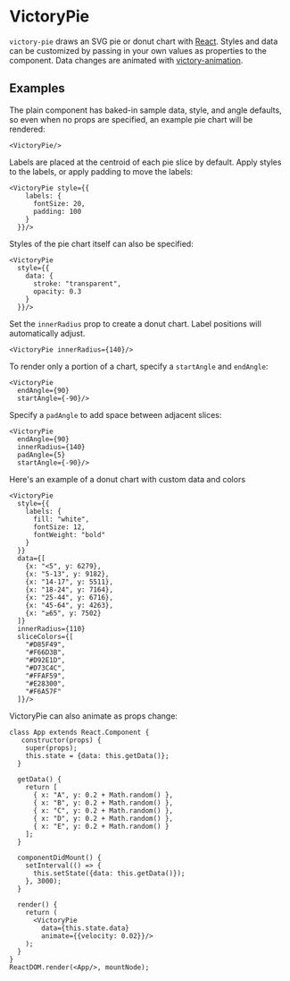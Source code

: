 VictoryPie
=============

`victory-pie` draws an SVG pie or donut chart with [React](https://github.com/facebook/react). Styles and data can be customized by passing in your own values as properties to the component. Data changes are animated with [victory-animation](https://github.com/FormidableLabs/victory-animation).

## Examples

The plain component has baked-in sample data, style, and angle defaults, so even when no props are specified, an example pie chart will be rendered:

``` playground
<VictoryPie/>
```

Labels are placed at the centroid of each pie slice by default. Apply styles to the labels, or apply padding to move the labels:

``` playground
<VictoryPie style={{
    labels: {
      fontSize: 20,
      padding: 100
    }
  }}/>
```

Styles of the pie chart itself can also be specified:

``` playground
<VictoryPie
  style={{
    data: {
      stroke: "transparent",
      opacity: 0.3
    }
  }}/>
```

Set the `innerRadius` prop to create a donut chart. Label positions will automatically adjust.

``` playground
<VictoryPie innerRadius={140}/>
```

To render only a portion of a chart, specify a `startAngle` and `endAngle`:

``` playground
<VictoryPie
  endAngle={90}
  startAngle={-90}/>
```

Specify a `padAngle` to add space between adjacent slices:

``` playground
<VictoryPie
  endAngle={90}
  innerRadius={140}
  padAngle={5}
  startAngle={-90}/>
```

Here's an example of a donut chart with custom data and colors

``` playground
<VictoryPie
  style={{
    labels: {
      fill: "white",
      fontSize: 12,
      fontWeight: "bold"
    }
  }}
  data={[
    {x: "<5", y: 6279},
    {x: "5-13", y: 9182},
    {x: "14-17", y: 5511},
    {x: "18-24", y: 7164},
    {x: "25-44", y: 6716},
    {x: "45-64", y: 4263},
    {x: "≥65", y: 7502}
  ]}
  innerRadius={110}
  sliceColors={[
    "#D85F49",
    "#F66D3B",
    "#D92E1D",
    "#D73C4C",
    "#FFAF59",
    "#E28300",
    "#F6A57F"
  ]}/>
```

VictoryPie can also animate as props change:

```playground_norender
class App extends React.Component {
   constructor(props) {
    super(props);
    this.state = {data: this.getData()};
  }

  getData() {
    return [
      { x: "A", y: 0.2 + Math.random() },
      { x: "B", y: 0.2 + Math.random() },
      { x: "C", y: 0.2 + Math.random() },
      { x: "D", y: 0.2 + Math.random() },
      { x: "E", y: 0.2 + Math.random() }
    ];
  }

  componentDidMount() {
    setInterval(() => {
      this.setState({data: this.getData()});
    }, 3000);
  }

  render() {
    return (
      <VictoryPie
        data={this.state.data}
        animate={{velocity: 0.02}}/>
    );
  }
}
ReactDOM.render(<App/>, mountNode);
```
